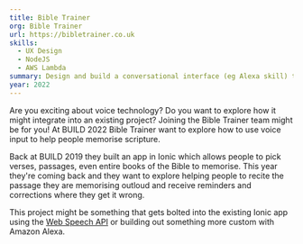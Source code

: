 ```yaml
---
title: Bible Trainer
org: Bible Trainer
url: https://bibletrainer.co.uk
skills:
  - UX Design
  - NodeJS
  - AWS Lambda
summary: Design and build a conversational interface (eg Alexa skill) to help Bible memorisation.
year: 2022
---
```


Are you exciting about voice technology? Do you want to explore how it might integrate into an existing project? Joining the Bible Trainer team might be for you! At BUILD 2022 Bible Trainer want to explore how to use voice input to help people memorise scripture.

Back at BUILD 2019 they built an app in Ionic which allows people to pick verses, passages, even entire books of the Bible to memorise. This year they're coming back and they want to explore helping people to recite the passage they are memorising outloud and receive reminders and corrections where they get it wrong.

This project might be something that gets bolted into the existing Ionic app using the [Web Speech API](https://developer.mozilla.org/en-US/docs/Web/API/Web_Speech_API) or building out something more custom with Amazon Alexa.

